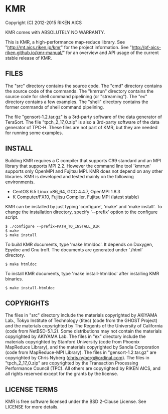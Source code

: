 KMR
===

Copyright (C) 2012-2015 RIKEN AICS

KMR comes with ABSOLUTELY NO WARRANTY.

This is KMR, a high-performance map-reduce library.  See
"http://mt.aics.riken.jp/kmr" for the project information.  See
"http://pf-aics-riken.github.io/kmr-manual/" for an overview and
API usage of the current stable release of KMR.

FILES
-----

The "src" directory contains the source code.  The "cmd" directory
contains the source code of the commands.  The "kmrrun" directory
contains the source code for shell command pipelining (or
"streaming").  The "ex" directory contains a few examples.
The "shell" directory contains the former commands of shell command
pipelining.

The file "gensort-1.2.tar.gz" is a 3rd-party software of the data
generator of TeraSort.  The file "tpch_2_17_0.zip" is also a 3rd-party
software of the data generator of TPC-H.  These files are not part of
KMR, but they are needed for running some examples.

INSTALL
-------

Building KMR requires a C compiler that supports C99 standard and an
MPI library that supports MPI 2.2.  However the command line tool
'kmrrun' supports only OpenMPI and Fujitsu MPI.  KMR does not depend
on any other libraries.  KMR is developed and tested mainly on the
following environments.

* CentOS 6.5 Linux x86_64, GCC 4.4.7, OpenMPI 1.8.3
* K Computer/FX10, Fujitsu Compiler, Fujitsu MPI (latest stable)

KMR can be installed by just typing 'configure', 'make' and
'make install'.  To change the installation directory, specify
'--prefix' option to the configure script.

    $ ./configure --prefix=PATH_TO_INSTALL_DIR
    $ make
    $ make install

To build KMR documents, type 'make htmldoc'. It depends on Doxygen,
Epydoc and Gnu troff.  The documents are generated under './html'
directory.

    $ make htmldoc

To install KMR documents, type 'make install-htmldoc' after installing
KMR binaries.

    $ make install-htmldoc

COPYRIGHTS
----------

The files in "src" directory include the materials copyrighted by
AKIYAMA Lab., Tokyo Institute of Technology (titec) (code from the
GHOST Project) and the materials copyrighted by The Regents of the
University of California (code from NetBSD-5.1.2).  Some distributions
may not contain the materials copyrighted by AKIYAMA Lab.  The files
in "ex" directory include the materials copyrighted by Stanford
University (code from Phoenix MapReduce Library), and the materials
copyrighted by Sandia Corporation (code from MapReduce-MPI Library).
The files in "gensort-1.2.tar.gz" are copyrighted by Chris Nyberg
(chris.nyberg@ordinal.com).  The files in "tpch_2_17_0.zip" are
copyrighted by the Transaction Processing Performance Council (TPC).
All others are copyrighted by RIKEN AICS, and all rights reserved
except for the grants by the license.

LICENSE TERMS
-------------

KMR is free software licensed under the BSD 2-Clause License.  See
LICENSE for more details.
